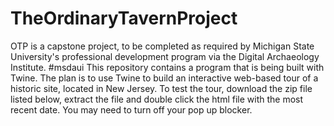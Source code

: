 # TheOrdinaryTavernProject
OTP is a capstone project, to be completed as required by Michigan State University's professional development program via the Digital Archaeology Institute. #msdaui This repository contains a program that is being built with Twine. The plan is to use Twine to build an interactive web-based tour of a historic site, located in New Jersey. To test the tour, download the zip file listed below, extract the file and double click the html file with the most recent date. You may need to turn off your pop up blocker.  
